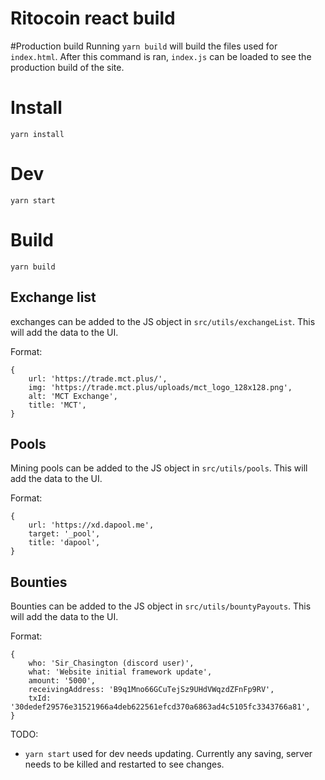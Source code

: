 # Ritocoin react build

#Production build
Running `yarn build` will build the files used for `index.html`. After this command is ran, `index.js` can be loaded to see the production build of the site.

# Install
`yarn install`

# Dev
`yarn start`

# Build
`yarn build`

## Exchange list
exchanges can be added to the JS object in `src/utils/exchangeList`. This will add the data to the UI.

Format:
```
{
    url: 'https://trade.mct.plus/',
    img: 'https://trade.mct.plus/uploads/mct_logo_128x128.png',
    alt: 'MCT Exchange',
    title: 'MCT',
}
```

## Pools
Mining pools can be added to the JS object in `src/utils/pools`. This will add the data to the UI.

Format:
```
{
    url: 'https://xd.dapool.me',
    target: '_pool',
    title: 'dapool',
}
```

## Bounties
Bounties can be added to the JS object in `src/utils/bountyPayouts`. This will add the data to the UI.

Format:
```
{
    who: 'Sir_Chasington (discord user)',
    what: 'Website initial framework update',
    amount: '5000',
    receivingAddress: 'B9q1Mno66GCuTejSz9UHdVWqzdZFnFp9RV',
    txId: '30dedef29576e31521966a4deb622561efcd370a6863ad4c5105fc3343766a81',
}
```

TODO:
- `yarn start` used for dev needs updating. Currently any saving, server needs to be killed and restarted to see changes.